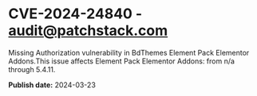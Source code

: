 # CVE-2024-24840 - audit@patchstack.com

Missing Authorization vulnerability in BdThemes Element Pack Elementor Addons.This issue affects Element Pack Elementor Addons: from n/a through 5.4.11.



**Publish date:** 2024-03-23
